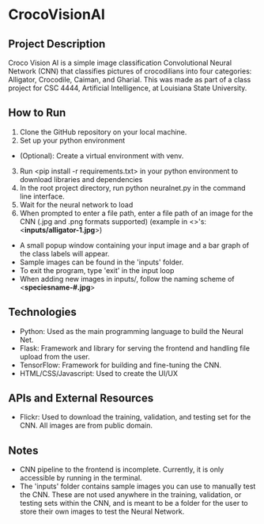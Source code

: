 # CrocoVisionAI

## Project Description
Croco Vision AI is a simple image classification Convolutional Neural Network (CNN) that classifies pictures of crocodilians into four categories: Alligator, Crocodile, Caiman, and Gharial. This was made as part of a class project for CSC 4444, Artificial Intelligence, at Louisiana State University.

## How to Run
1. Clone the GitHub repository on your local machine.
2. Set up your python environment
- (Optional): Create a virtual environment with venv.
3. Run <pip install -r requirements.txt> in your python environment to download libraries and dependencies
4. In the root project directory, run python neuralnet.py in the command line interface.
5. Wait for the neural network to load
6. When prompted to enter a file path, enter a file path of an image for the CNN (.jpg and .png formats supported) (example in <>'s: <**inputs/alligator-1.jpg**>)
 - A small popup window containing your input image and a bar graph of the class labels will appear.
 - Sample images can be found in the 'inputs' folder.
 - To exit the program, type 'exit' in the input loop
 - When adding new images in inputs/, follow the naming scheme of <**speciesname-#.jpg**>

## Technologies
- Python: Used as the main programming language to build the Neural Net.
- Flask: Framework and library for serving the frontend and handling file upload from the user. 
- TensorFlow: Framework for building and fine-tuning the CNN.
- HTML/CSS/Javascript: Used to create the UI/UX

## APIs and External Resources
- Flickr: Used to download the training, validation, and testing set for the CNN. All images are from public domain.

## Notes
- CNN pipeline to the frontend is incomplete. Currently, it is only accessible by running <python neuralnet.py> in the terminal.
- The 'inputs' folder contains sample images you can use to manually test the CNN. These are not used anywhere in the training, validation, or testing sets within the CNN, and is meant to be a folder for the user to store their own images to test the Neural Network.